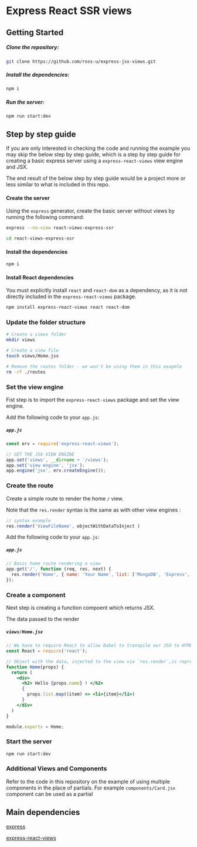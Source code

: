 # Express React SSR views



## Getting Started



##### Clone the repository:

```bash
git clone https://github.com/ross-u/express-jsx-views.git
```



##### Install the dependencies:

```bash
npm i
```





##### Run the server:

```
npm run start:dev
```





## Step by step guide

If you are only interested in checking the code and running the example you may skip the below step by step guide, which is a step by step guide for creating a basic express server using a `express-react-views` view engine and JSX.



The end result of the below step by step guide would be a project more or less similar to what is included in this repo.



#### Create the server

Using the `express` generator, create the basic server without views by running the following command:

```bash
express --no-view react-views-express-ssr

cd react-views-express-ssr
```





#### Install the dependencies

```bash
npm i
```



#### Install React dependencies

You must explicitly install `react` and `react-dom` as a dependency, as it is not directly included in the `express-react-views` package.

```bash
npm install express-react-views react react-dom
```





### Update the folder structure

```bash
# Create a views folder
mkdir views

# Create a view file
touch views/Home.jsx

# Remove the routes folder - we won't be using them in this exapmle
rm -rf ./routes

```





### Set the view engine

Fist step is to import the `express-react-views` package and set the view engine.

Add the following code to your `app.js`:

##### `app.js`

```js
const erv = require('express-react-views');

// SET THE JSX VIEW ENGINE
app.set('views', __dirname + '/views');
app.set('view engine', 'jsx');
app.engine('jsx', erv.createEngine());
```





### Create the route

Create a simple route to render the home `/` view.

Note that the `res.render` syntax is the same as with other view engines :

```jsx
// syntax example
res.render('ViewFileName', objectWithDataToInject )
```



Add the following code to your `app.js`:

##### `app.js`

```js
// Basic home route rendering a view
app.get('/', function (req, res, next) {
  res.render('Home', { name: 'Your Name', list: ['MongoDB', 'Express', 'React', 'JSX'] });
});
```





### Create a component

Next step is creating a function compoent which returns JSX.

The data passed to the render

##### `views/Home.jsx`

```jsx
// We have to require React to allow Babel to transpile our JSX to HTML
const React = require('react'); 

// Object with the data, injected to the view via `res.render`,is represented by the `props`
function Home(props) {  
  return (
    <div>
      <h2> Hello {props.name} ! </h2>
      {
        props.list.map((item) => <li>{item}</li>)
      }
    </div>
  )
}

module.exports = Home;

```





### Start the server

```bash
npm run start:dev
```





### Additional Views and Components

Refer to the code in this repository on the example of using multiple components in the place of partials. For example `components/Card.jsx` component can be used as a partial





## Main dependencies

[express](https://www.npmjs.com/package/express)

[express-react-views](https://www.npmjs.com/package/express-react-views)

